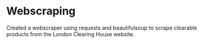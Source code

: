 # Webscraping

Created a webscraper using requests and beautifulsoup to scrape clearable products from the London Clearing House website.
